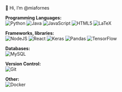 👋 Hi, I’m @miafornes
<!---
- 👀 I’m interested in ...
- 🌱 I’m currently learning ...
- 💞️ I’m looking to collaborate on ...
- 📫 How to reach me ...
--->

<!---
miafornes/miafornes is a ✨ special ✨ repository because its `README.md` (this file) appears on your GitHub profile.
You can click the Preview link to take a look at your changes.
--->

__Programming Languages:__    
![Python](https://img.shields.io/badge/python-3670A0?style=for-the-badge&logo=python&logoColor=ffdd54)
![Java](https://img.shields.io/badge/java-%23ED8B00.svg?style=for-the-badge&logo=java&logoColor=white)
![JavaScript](https://img.shields.io/badge/javascript-%23323330.svg?style=for-the-badge&logo=javascript&logoColor=%23F7DF1E)
![HTML5](https://img.shields.io/badge/html5-%23E34F26.svg?style=for-the-badge&logo=html5&logoColor=white)
![LaTeX](https://img.shields.io/badge/latex-%23008080.svg?style=for-the-badge&logo=latex&logoColor=white)

__Frameworks, libraries:__    
![NodeJS](https://img.shields.io/badge/node.js-6DA55F?style=for-the-badge&logo=node.js&logoColor=white)
![React](https://img.shields.io/badge/react-%2320232a.svg?style=for-the-badge&logo=react&logoColor=%2361DAFB)
![Keras](https://img.shields.io/badge/Keras-%23D00000.svg?style=for-the-badge&logo=Keras&logoColor=white)
![Pandas](https://img.shields.io/badge/pandas-%23150458.svg?style=for-the-badge&logo=pandas&logoColor=white)
![TensorFlow](https://img.shields.io/badge/TensorFlow-%23FF6F00.svg?style=for-the-badge&logo=TensorFlow&logoColor=white)

__Databases:__      
![MySQL](https://img.shields.io/badge/mysql-%2300f.svg?style=for-the-badge&logo=mysql&logoColor=white)

__Version Control:__    
![Git](https://img.shields.io/badge/git-%23F05033.svg?style=for-the-badge&logo=git&logoColor=white)

__Other:__  
![Docker](https://img.shields.io/badge/docker-%230db7ed.svg?style=for-the-badge&logo=docker&logoColor=white)




